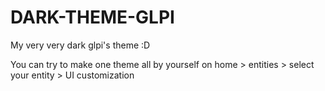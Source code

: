 # DARK-THEME-GLPI
My very very dark glpi's theme :D 

You can try to make one theme all by yourself on home > entities > select your entity > UI customization
